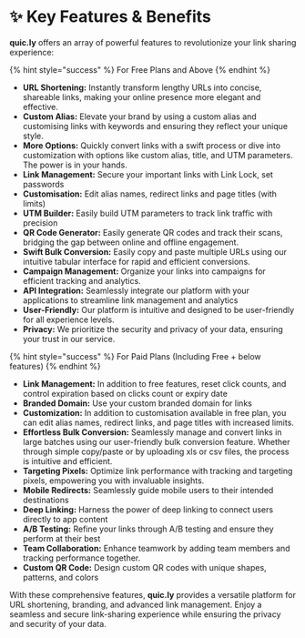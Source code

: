 # ✨ Key Features & Benefits

**quic.ly** offers an array of powerful features to revolutionize your link sharing experience:



{% hint style="success" %}
For Free Plans and Above
{% endhint %}

* **URL Shortening:** Instantly transform lengthy URLs into concise, shareable links, making your online presence more elegant and effective.
* **Custom Alias:** Elevate your brand by using a custom alias and customising links with keywords and ensuring they reflect your unique style.
* **More Options:** Quickly convert links with a swift process or dive into customization with options like custom alias, title, and UTM parameters. The power is in your hands.
* **Link Management:** Secure your important links with Link Lock, set passwords
* **Customisation:** Edit alias names, redirect links and page titles (with limits)
* **UTM Builder:** Easily build UTM parameters to track link traffic with precision
* **QR Code Generator:** Easily generate QR codes and track their scans, bridging the gap between online and offline engagement.
* **Swift Bulk Conversion:** Easily copy and paste multiple URLs using our intuitive tabular interface for rapid and efficient conversions.
* **Campaign Management:** Organize your links into campaigns for efficient tracking and analytics.
* **API Integration:** Seamlessly integrate our platform with your applications to streamline link management and analytics
* **User-Friendly:** Our platform is intuitive and designed to be user-friendly for all experience levels.
*   **Privacy:** We prioritize the security and privacy of your data, ensuring your trust in our service.



{% hint style="success" %}
For Paid Plans (Including Free + below features)
{% endhint %}

* **Link Management:** In addition to free features, reset click counts, and control expiration based on clicks count or expiry date
* **Branded Domain:** Use your custom branded domain for links
* **Customization:** In addition to customisation available in free plan, you can edit alias names, redirect links, and page titles with increased limits.&#x20;
* **Effortless Bulk Conversion:** Seamlessly manage and convert links in large batches using our user-friendly bulk conversion feature. Whether through simple copy/paste or by uploading xls or csv files, the process is intuitive and efficient.
* **Targeting Pixels:** Optimize link performance with tracking and targeting pixels, empowering you with invaluable insights.
* **Mobile Redirects:** Seamlessly guide mobile users to their intended destinations&#x20;
* **Deep Linking:** Harness the power of deep linking to connect users directly to app content&#x20;
* **A/B Testing:** Refine your links through A/B testing and ensure they perform at their best
* **Team Collaboration:** Enhance teamwork by adding team members and tracking performance together.
* **Custom QR Code:** Design custom QR codes with unique shapes, patterns, and colors&#x20;

With these comprehensive features, **quic.ly** provides a versatile platform for URL shortening, branding, and advanced link management. Enjoy a seamless and secure link-sharing experience while ensuring the privacy and security of your data.
